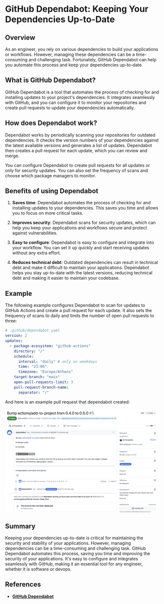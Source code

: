 # GitHub Dependabot: Keeping Your Dependencies Up-to-Date

## Overview

As an engineer, you rely on various dependencies to build your applications or workflows. However, managing these dependencies can be a time-consuming and challenging task. Fortunately, GitHub Dependabot can help you automate this process and keep your dependencies up-to-date.

## What is GitHub Dependabot?

GitHub Dependabot is a tool that automates the process of checking for and installing updates to your project's dependencies. It integrates seamlessly with GitHub, and you can configure it to monitor your repositories and create pull requests to update your dependencies automatically.

## How does Dependabot work?

Dependabot works by periodically scanning your repositories for outdated dependencies. It checks the version numbers of your dependencies against the latest available versions and generates a list of updates. Dependabot then creates a pull request for each update, which you can review and merge.

You can configure Dependabot to create pull requests for all updates or only for security updates. You can also set the frequency of scans and choose which package managers to monitor.

## Benefits of using Dependabot

1. **Saves time**: Dependabot automates the process of checking for and installing updates to your dependencies. This saves you time and allows you to focus on more critical tasks.

2. **Improves security**: Dependabot scans for security updates, which can help you keep your applications and workflows secure and protect against vulnerabilities.

3. **Easy to configure**: Dependabot is easy to configure and integrate into your workflow. You can set it up quickly and start receiving updates without any extra effort.

4. **Reduces technical debt**: Outdated dependencies can result in technical debt and make it difficult to maintain your applications. Dependabot helps you stay up-to-date with the latest versions, reducing technical debt and making it easier to maintain your codebase.

## Example

The following example configures Dependabot to scan for updates to GitHub Actions and create a pull request for each update. It also sets the frequency of scans to daily and limits the number of open pull requests to three:

```yaml
# .github/dependabot.yaml
version: 2
updates:
  - package-ecosystem: "github-actions"
    directory: "/"
    schedule:
      interval: "daily" # only on weekdays
      time: "23:00"
      timezone: "Europe/Athens"
    target-branch: "main"
    open-pull-requests-limit: 3
    pull-request-branch-name:
      separator: "/"
```

And here is an example pull request that dependabot created:

![dependabot-pr](/assets/images/security/dependabot-pr.png)

## Summary

Keeping your dependencies up-to-date is critical for maintaining the security and stability of your applications. However, managing dependencies can be a time-consuming and challenging task. GitHub Dependabot automates this process, saving you time and improving the security of your applications. It's easy to configure and integrates seamlessly with GitHub, making it an essential tool for any engineer, whether it is software or devops.

## References

- [**GitHub Dependabot**](https://docs.github.com/en/code-security/supply-chain-security/keeping-your-dependencies-updated-automatically/about-dependabot-version-updates)
